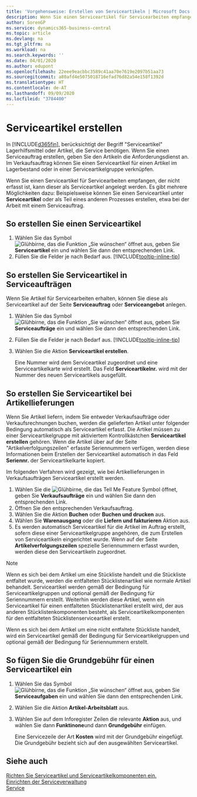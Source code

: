 ```yaml
---
title: 'Vorgehensweise: Erstellen von Serviceartikeln | Microsoft Docs'
description: Wenn Sie einen Serviceartikel für Servicearbeiten empfangen, der nicht erfasst ist, kann dieser als Serviceartikel angelegt werden.
author: SorenGP
ms.service: dynamics365-business-central
ms.topic: article
ms.devlang: na
ms.tgt_pltfrm: na
ms.workload: na
ms.search.keywords: ''
ms.date: 04/01/2020
ms.author: edupont
ms.openlocfilehash: 22eee9eacbbc3589c41aa70e7619e2097b51aa73
ms.sourcegitcommit: a80afd4e5075018716efad76d82a54e158f1392d
ms.translationtype: HT
ms.contentlocale: de-AT
ms.lasthandoff: 09/09/2020
ms.locfileid: "3784400"
---
```

# <a name="create-service-items"></a>Serviceartikel erstellen
In [!INCLUDE[d365fin](includes/d365fin_md.md)], berücksichtigt der Begriff "Serviceartikel" Lagerhilfsmittel oder Artikel, die Service benötigen. Wenn Sie einen Serviceauftrag erstellen, geben Sie den Artikeln die Anforderungsdienst an. Im Verkaufsauftrag können Sie einen Serviceartikel für einen Artikel im Lagerbestand oder in einer Serviceartikelgruppe verknüpfen.    

Wenn Sie einen Serviceartikel für Servicearbeiten empfangen, der nicht erfasst ist, kann dieser als Serviceartikel angelegt werden. Es gibt mehrere Möglichkeiten dazu: Beispielsweise können Sie einen Serviceartikel unter **Serviceartikel** oder als Teil eines anderen Prozesses erstellen, etwa bei der Arbeit mit einem Serviceauftrag.   

## <a name="to-create-a-service-item"></a>So erstellen Sie einen Serviceartikel  
1. Wählen Sie das Symbol ![Glühbirne, das die Funktion „Sie wünschen“ öffnet](media/ui-search/search_small.png "Tell Me-Funktion") aus, geben Sie **Serviceartikel** ein und wählen Sie dann den entsprechenden Link.
2. Füllen Sie die Felder je nach Bedarf aus. [!INCLUDE[tooltip-inline-tip](includes/tooltip-inline-tip_md.md)]  

## <a name="to-create-service-items-within-a-service-order"></a>So erstellen Sie Serviceartikel in Serviceaufträgen  
Wenn Sie Artikel für Servicearbeiten erhalten, können Sie diese als Serviceartikel auf der Seite **Serviceauftrag** oder **Serviceangebot** anlegen.  

1. Wählen Sie das Symbol ![Glühbirne, das die Funktion „Sie wünschen“ öffnet](media/ui-search/search_small.png "Tell Me-Funktion") aus, geben Sie **Serviceaufträge** ein und wählen Sie dann den entsprechenden Link.  
2. Füllen Sie die Felder je nach Bedarf aus. [!INCLUDE[tooltip-inline-tip](includes/tooltip-inline-tip_md.md)]  
3. Wählen Sie die Aktion **Serviceartikel erstellen**.  

    Eine Nummer wird dem Serviceartikel zugeordnet und eine Serviceartikelkarte wird erstellt. Das Feld **Serviceartikelnr.** wird mit der Nummer des neuen Serviceartikels ausgefüllt.

## <a name="to-create-a-service-item-when-shipping-items"></a>So erstellen Sie Serviceartikel bei Artikellieferungen  
Wenn Sie Artikel liefern, indem Sie entweder Verkaufsaufträge oder Verkaufsrechnungen buchen, werden die gelieferten Artikel unter folgender Bedingung automatisch als Serviceartikel erfasst. Die Artikel müssen zu einer Serviceartikelgruppe mit aktiviertem Kontrollkästchen **Serviceartikel erstellen** gehören. Wenn die Artikel über auf der Seite "Artikelverfolgungszeilen" erfasste Seriennummern verfügen, werden diese Informationen beim Erstellen der Serviceartikel automatisch in das Feld **Seriennr.** der Serviceartikelkarte kopiert.  

Im folgenden Verfahren wird gezeigt, wie bei Artikellieferungen in Verkaufsaufträgen Serviceartikel erstellt werden.  

1. Wählen Sie die ![Glühbirne, die das Tell Me Feature](media/ui-search/search_small.png "Tell Me-Funktion") Symbol öffnet, geben Sie **Verkaufsaufträge** ein und wählen Sie dann den entsprechenden Link.  
2. Öffnen Sie den entsprechenden Verkaufsauftrag.  
3. Wählen Sie die Aktion **Buchen** oder **Buchen und drucken** aus.  
4. Wählen Sie **Warenausgang** oder die **Liefern und fakturieren** Aktion aus.  
5. Es werden automatisch Serviceartikel für die Artikel im Auftrag erstellt, sofern diese einer Serviceartikelgruppe angehören, die zum Erstellen von Serviceartikeln eingerichtet wurde. Wenn auf der Seite **Artikelverfolgungszeilen** spezielle Seriennummern erfasst wurden, werden diese den Serviceartikeln zugeordnet.  

> [!NOTE]  
>  Wenn es sich bei dem Artikel um eine Stückliste handelt und die Stückliste entfaltet wurde, werden die entfalteten Stücklistenartikel wie normale Artikel behandelt. Serviceartikel werden gemäß der Bedingung für Serviceartikelgruppen und optional gemäß der Bedingung für Seriennummern erstellt. Weiterhin werden diese Artikel, wenn ein Serviceartikel für einen entfalteten Stücklistenartikel erstellt wird, der aus anderen Stücklistenkomponenten besteht, als Serviceartikelkomponenten für den entfalteten Stücklistenserviceartikel erstellt.  
>   
>  Wenn es sich bei dem Artikel um eine nicht entfaltete Stückliste handelt, wird ein Serviceartikel gemäß der Bedingung für Serviceartikelgruppen und optional gemäß der Bedingung für Seriennummern erstellt.  

## <a name="to-insert-a-starting-fee-for-a-service-item"></a>So fügen Sie die Grundgebühr für einen Serviceartikel ein
1. Wählen Sie das Symbol ![Glühbirne, das die Funktion „Sie wünschen“ öffnet](media/ui-search/search_small.png "Tell Me-Funktion") aus, geben Sie **Serviceaufgaben** ein und wählen Sie dann den entsprechenden Link.
2. Wählen Sie die Aktion **Artikel-Arbeitsblatt** aus.
3. Wählen Sie auf dem Inforegister Zeilen die relevante **Aktion** aus, und wählen Sie dann **Funktinone**und dann **Grundgebühr** einfügen.  

    Eine Servicezeile der Art **Kosten** wird mit der Grundgebühr eingefügt. Die Grundgebühr bezieht sich auf den ausgewählten Serviceartikel.

## <a name="see-also"></a>Siehe auch  
[Richten Sie Serviceartikel und Serviceartikelkomponenten ein.](service-how-setup-service-items.md)  
[Einrichten der Serviceverwaltung](service-setup-service.md)  
[Service](service-service.md)  
